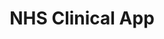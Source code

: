 ---
hackday: 22-london
links:
  code:
  - https://github.com/siddv/nhshd-ui
  presentation: https://docs.google.com/presentation/d/1M7idGy7qQ9f-V36l7vHCZLKSPijkNV0s36OXz_O8Bsc/edit?usp=sharing
  website: https://drive.google.com/file/d/1Dj9LSClTtZ-qQy1xdUIi3x3jy1FNk_6G/
  video: https://youtu.be/2xcNALDZ4aE
summary: An interface for clinicians, making it easier to access medical records,
  research disease and condition information, and increase patient collaboration.
team:
- James Bentley
- '@siddvee'
- Matt Emerson
- '@aideenphysio'
- Buse Uslu
thumbnail: nhs_clinical_app.png
title: NHS Clinical App
---